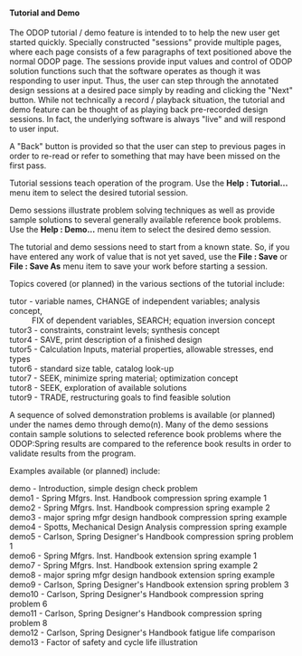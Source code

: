 #### Tutorial and Demo

The ODOP tutorial / demo feature is intended to to help the new user 
get started quickly.
Specially constructed "sessions" provide multiple pages, 
where each page consists of a few paragraphs of text positioned
above the normal ODOP page.
The sessions provide input values and control of ODOP solution functions 
such that the software operates as though it was responding to user input.
Thus, the user can step through the annotated design sessions at a desired pace 
simply by reading and clicking the "Next" button.
While not technically a record / playback situation, the tutorial and demo
feature can be thought of as playing back pre-recorded design sessions.
In fact, the underlying software is always "live" and will respond to user input.

A "Back" button is provided so that the user can step to previous pages in order 
to re-read or refer to something that may have been missed on the first pass.

Tutorial sessions teach operation of the program.
Use the <b>Help : Tutorial...</b> menu item to select the desired tutorial session.

Demo sessions illustrate problem solving techniques as well as provide
sample solutions to several generally available reference book problems.
Use the <b>Help : Demo...</b> menu item to select the desired demo session.

The tutorial and demo sessions need to start from a known state.
So, if you have entered any work of value that is not yet saved,
use the <b>File : Save</b> or <b>File : Save As</b>
menu item to save your work before starting a session.
 
Topics covered (or planned) in the various sections of the tutorial include:

 tutor  - variable names, CHANGE of independent variables; analysis concept,   
 &nbsp; &nbsp; &nbsp; &nbsp; &nbsp; FIX of dependent variables, SEARCH; equation inversion concept   
 tutor3 - constraints, constraint levels; synthesis concept   
 tutor4 - SAVE, print description of a finished design   
 tutor5 - Calculation Inputs, material properties, allowable stresses, end types   
 tutor6 - standard size table, catalog look-up   
 tutor7 - SEEK, minimize spring material; optimization concept   
 tutor8 - SEEK, exploration of available solutions   
 tutor9 - TRADE, restructuring goals to find feasible solution   

 A sequence of solved demonstration problems is available (or planned) 
 under the names demo through demo(n). 
 Many of the demo sessions contain sample solutions to selected 
 reference book problems where the ODOP:Spring results are compared to 
 the reference book results in order to validate results from the program.  
 
 Examples available (or planned) include:

 demo   - Introduction, simple design check problem    
 demo1  - Spring Mfgrs. Inst. Handbook        compression spring example 1   
 demo2  - Spring Mfgrs. Inst. Handbook        compression spring example 2   
 demo3  - major spring mfgr design handbook   compression spring example   
 demo4  - Spotts, Mechanical Design Analysis  compression spring example   
 demo5  - Carlson, Spring Designer's Handbook compression spring problem 1   
 demo6  - Spring Mfgrs. Inst. Handbook        extension   spring example 1   
 demo7  - Spring Mfgrs. Inst. Handbook        extension   spring example 2   
 demo8  - major spring mfgr design handbook   extension   spring example   
 demo9  - Carlson, Spring Designer's Handbook extension   spring problem 3   
 demo10 - Carlson, Spring Designer's Handbook compression spring problem 6   
 demo11 - Carlson, Spring Designer's Handbook compression spring problem 8   
 demo12 - Carlson, Spring Designer's Handbook fatigue life comparison   
 demo13 - Factor of safety and cycle life illustration   
 &nbsp;